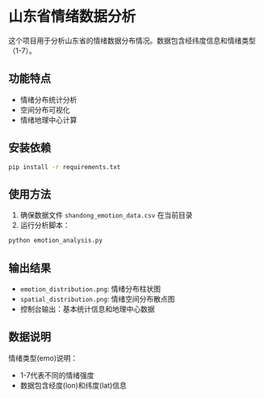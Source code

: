 # 山东省情绪数据分析

这个项目用于分析山东省的情绪数据分布情况。数据包含经纬度信息和情绪类型（1-7）。

## 功能特点

- 情绪分布统计分析
- 空间分布可视化
- 情绪地理中心计算

## 安装依赖

```bash
pip install -r requirements.txt
```

## 使用方法

1. 确保数据文件 `shandong_emotion_data.csv` 在当前目录
2. 运行分析脚本：

```bash
python emotion_analysis.py
```

## 输出结果

- `emotion_distribution.png`: 情绪分布柱状图
- `spatial_distribution.png`: 情绪空间分布散点图
- 控制台输出：基本统计信息和地理中心数据

## 数据说明

情绪类型(emo)说明：
- 1-7代表不同的情绪强度
- 数据包含经度(lon)和纬度(lat)信息 